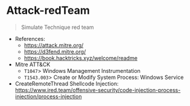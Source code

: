 # Attack-redTeam

> Simulate Technique red team

- References:
  - https://attack.mitre.org/
  - https://d3fend.mitre.org/
  - https://book.hacktricks.xyz/welcome/readme
- Mitre ATT&CK
  - `T1047`> Windows Management Instrumentation
  - `T1543.003`> Create or Modify System Process: Windows Service
- CreateRemoteThread Shellcode Injection: https://www.ired.team/offensive-security/code-injection-process-injection/process-injection
